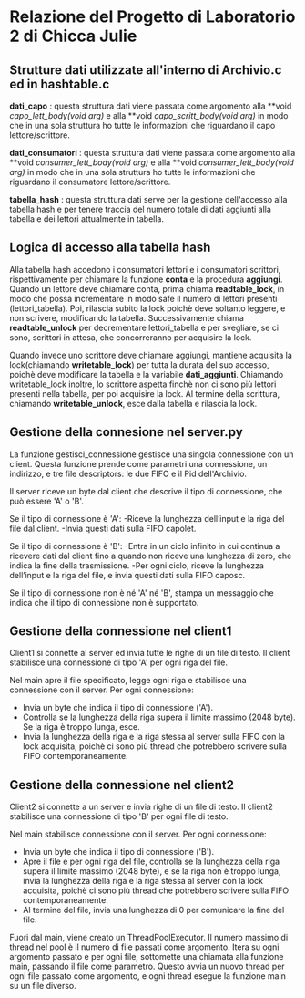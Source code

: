# Relazione del Progetto di Laboratorio 2 di Chicca Julie

## Strutture dati utilizzate all'interno di Archivio.c ed in hashtable.c

**dati_capo**  : questa struttura dati viene passata come argomento alla **void *capo_lett_body(void *arg)** e alla
**void *capo_scritt_body(void *arg)** in modo che in una sola struttura ho tutte le informazioni che riguardano il 
capo lettore/scrittore.

**dati_consumatori** : questa struttura dati viene passata come argomento alla **void *consumer_lett_body(void *arg)** e 
alla **void *consumer_lett_body(void *arg)** in modo che in una sola struttura ho tutte le informazioni che riguardano il 
consumatore lettore/scrittore.

**tabella_hash** : questa struttura dati serve per la gestione dell'accesso alla tabella hash e per tenere traccia
del numero totale di dati aggiunti alla tabella e dei lettori attualmente in tabella.

## Logica di accesso alla tabella hash

Alla tabella hash accedono i consumatori lettori e i consumatori scrittori, rispettivamente per chiamare la funzione **conta** e la procedura **aggiungi**.
Quando un lettore deve chiamare conta, prima chiama **readtable_lock**, in modo che possa incrementare in modo safe il numero di lettori presenti (lettori_tabella). Poi, rilascia subito la lock poichè deve soltanto leggere, e non scrivere, modificando la tabella. 
Successivamente chiama **readtable_unlock** per decrementare lettori_tabella e per svegliare, se ci sono, scrittori in attesa, che concorreranno per acquisire la lock.

Quando invece uno scrittore deve chiamare aggiungi, mantiene acquisita la lock(chiamando **writetable_lock**) per tutta la durata del suo accesso, poichè deve modificare la tabella e la variabile **dati_aggiunti**. Chiamando writetable_lock inoltre, lo scrittore aspetta finchè non ci sono più lettori presenti nella tabella, per poi acquisire la lock. Al termine della scrittura, chiamando **writetable_unlock**, esce dalla tabella e rilascia la lock.

## Gestione della connesione nel server.py

La funzione gestisci_connessione gestisce una singola connessione con un client. Questa funzione prende come parametri una connessione, un indirizzo, e tre file descriptors: le due FIFO e il Pid dell'Archivio.

Il server riceve un byte dal client che descrive il tipo di connessione, che può essere 'A' o 'B'.

Se il tipo di connessione è 'A':
-Riceve la lunghezza dell’input e la riga del file dal client.
-Invia questi dati sulla FIFO capolet.

Se il tipo di connessione è 'B':
-Entra in un ciclo infinito in cui continua a ricevere dati dal client fino a quando non riceve una lunghezza di zero, che indica la fine della trasmissione.
-Per ogni ciclo, riceve la lunghezza dell’input e la riga del file, e invia questi dati sulla FIFO caposc.

Se il tipo di connessione non è né 'A' né 'B', stampa un messaggio che indica che il tipo di connessione non è supportato.

## Gestione della connessione nel client1

Client1 si connette al server ed invia tutte le righe di un file di testo. Il client stabilisce una connessione di tipo 'A' per ogni riga del file.

Nel main apre il file specificato, legge ogni riga e stabilisce una connessione con il server.
Per ogni connessione:
- Invia un byte che indica il tipo di connessione ('A').
- Controlla se la lunghezza della riga supera il limite massimo (2048 byte). Se la riga è troppo lunga, esce.
- Invia la lunghezza della riga e la riga stessa al server sulla FIFO con la lock acquisita, poichè ci sono più thread che potrebbero scrivere sulla FIFO contemporaneamente.

## Gestione della connessione nel client2

Client2 si connette a un server e invia righe di un file di testo. Il client2 stabilisce una connessione di tipo 'B' per ogni file di testo.

Nel main stabilisce connessione con il server.
Per ogni connessione:
- Invia un byte che indica il tipo di connessione ('B').
- Apre il file e per ogni riga del file, controlla se la lunghezza della riga supera il limite massimo (2048 byte), e se la riga non è troppo lunga, invia la lunghezza della riga e la riga stessa al server con la lock acquisita, poichè ci sono più thread che potrebbero scrivere sulla FIFO contemporaneamente.
- Al termine del file, invia una lunghezza di 0 per comunicare la fine del file.

Fuori dal main, viene creato un ThreadPoolExecutor. Il numero massimo di thread nel pool è il numero di file passati come argomento. Itera su ogni argomento passato e per ogni file, sottomette una chiamata alla funzione main, passando il file come parametro. Questo avvia un nuovo thread per ogni file passato come argomento, e ogni thread esegue la funzione main su un file diverso.






